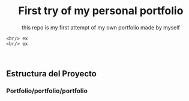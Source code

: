 <br/>
<p align="center">
  <h1 align="center">First try of my personal portfolio
</h1>
  <p align="center">this repo is my first attempt of my own portfolio made by myself
    
    <br/> ex
    <br/> ex
  </p>
</p>
<br/>
<h2>
  Estructura del Proyecto
  <br/>
</h2>
<h3>
  Portfolio/portfolio/portfolio
  <br/>
</h3>
